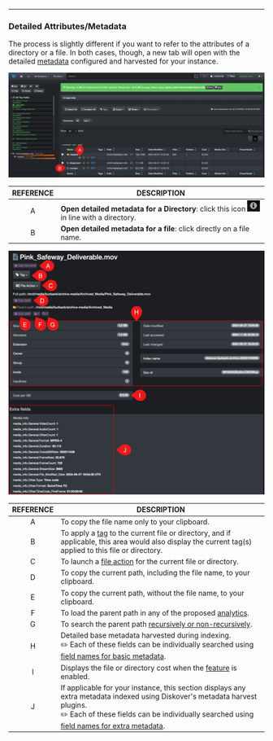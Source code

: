 <p id="attributes"></p>

___
### Detailed Attributes/Metadata

The process is slightly different if you want to refer to the attributes of a directory or a file. In both cases, though, a new tab will open with the detailed [metadata](#search_field_names) configured and harvested for your instance.

<img src="images/diskover_search_page_attributes_open_with_desc.png" width="">

| REFERENCE | DESCRIPTION |
| :---: | --- |
| A | **Open detailed metadata for a Directory**: click this icon <img src="images/icon_attributes_directory.png" width="25"> in line with a directory. |
| B | **Open detailed metadata for a file**: click directly on a file name. |

<img src="images/diskover_attributes_with_desc.png" width="">

| REFERENCE | DESCRIPTION |
| :---: | --- |
| A | To copy the file name only to your clipboard. |
| B | To apply a [tag](#tags) to the current file or directory, and if applicable, this area would also display the current tag(s) applied to this file or directory. |
| C | To launch a [file action](#file_action) for the current file or directory. |
| D | To copy the current path, including the file name, to your clipboard. |
| E | To copy the current path, without the file name, to your clipboard. |
| F | To load the parent path in any of the proposed [analytics](#analytics). |
| G | To search the parent path [recursively or non-recursively](#recursive). |
| H | Detailed base metadata harvested during indexing.<br>✏️ Each of these fields can be individually searched using [field names for basic metadata](#base_metadata). |
| I | Displays the file or directory cost when the [feature](#cost_analysis) is enabled. |
| J | If applicable for your instance, this section displays any extra metadata indexed using Diskover's metadata harvest plugins.<br>✏️ Each of these fields can be individually searched using [field names for extra metadata](#extra_metadata). |

